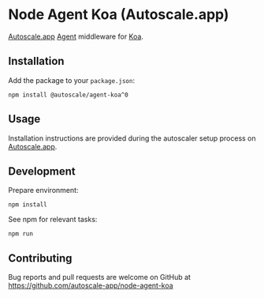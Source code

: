 # Node Agent Koa (Autoscale.app)

[Autoscale.app] [Agent] middleware for [Koa].

## Installation

Add the package to your `package.json`:

    npm install @autoscale/agent-koa^0

## Usage

Installation instructions are provided during the autoscaler setup process on [Autoscale.app].

## Development

Prepare environment:

    npm install

See npm for relevant tasks:

    npm run

## Contributing

Bug reports and pull requests are welcome on GitHub at https://github.com/autoscale-app/node-agent-koa

[Autoscale.app]: https://autoscale.app
[Agent]: https://github.com/autoscale-app/node-agent
[Koa]: https://github.com/koajs/koa
